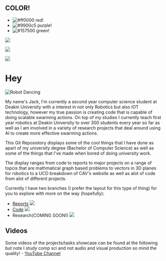 ## COLOR!

- ![#ff0000](https://placehold.it/12/ff0000?text=+) red!
- ![#9900c5](https://placehold.it/15/9900c5?text=+) purple!
- ![#157500](https://placehold.it/20/157500?text=+) green!

![](https://placehold.it/400x90/ff0000/000000?text=IMPORTANT!)

![](https://placehold.it/400x90/ff6600/000?text=WARNING!)

![](https://placehold.it/350x90/009955/fff?text=Hey!)
# Hey


![Robot Dancing](https://media.giphy.com/media/47EtjlHYFREM5Rznaf/giphy.gif)

My name's Jack, I'm currently a second year computer science student at Deakin University with a interest in not only Robotics but also IOT technology, however my true passion is creating code that is capable of doing scalable swarming actions. On top of my studies I currently teach first year robotics at Deakin University to over 300 students every year so far as well as I am involved in a variety of research projects that deal around using AI to create more effective swarming actions.

This Git Reposistory displays some of the cool things that I have done as apart of my university degree (Bachelor of Computer Science) as well as some of the things that I've made when bored of doing university work.

The display ranges from code to reports to major projects on a range of topcis that are mathmatical graph based problems to vectors in 3D planes for robotics to a UCD breakdown of CAV's website as well as alot of code from alot of different projects.

Currently I have two branches (I prefer the layout for this type of thing) for you to explore with more on the way (hopefully):
- [Reports](https://github.com/JTMurley/Showcase/tree/Reports) ![](https://placehold.it/12/ff0000?text=+)
- [Code](https://github.com/JTMurley/Showcase/tree/Code) ![](https://placehold.it/15/9900c5?text=+)
- Research(COMING SOON!) ![](https://placehold.it/20/157500?text=+)


## Videos
Some videos of the projects/tasks showcase can be found at the following but note I study comp sci and not audio and visual production so mind the quality! - [YouTube Channel](https://www.youtube.com/channel/UCrvA68VZDAWxJ2BbnZW891Q?view_as=subscriber)

